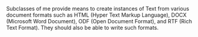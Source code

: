 Subclasses of me provide means to create instances of Text from various document formats such as HTML (Hyper Text Markup Language), DOCX (Microsoft Word Document), ODF (Open Document Format), and RTF (Rich Text Format). They should also be able to write such formats.